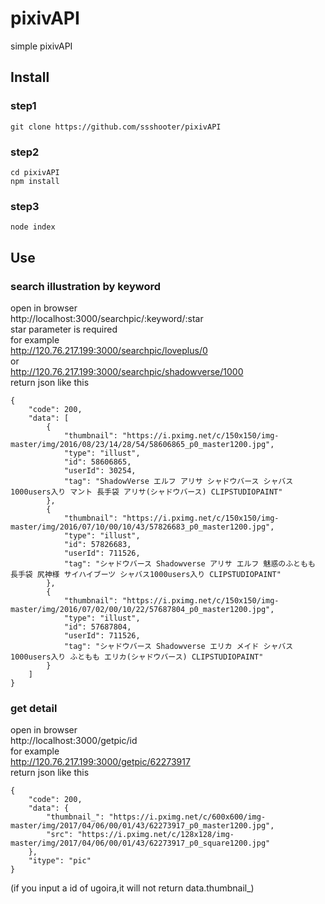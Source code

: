 # pixivAPI
simple pixivAPI 

## Install
### step1
```
git clone https://github.com/ssshooter/pixivAPI
```
### step2
```
cd pixivAPI
npm install
```
### step3
```
node index
```

## Use     
### search illustration by keyword       
open in browser        
http://localhost:3000/searchpic/:keyword/:star            
star parameter is required     
for example          
http://120.76.217.199:3000/searchpic/loveplus/0    
or     
http://120.76.217.199:3000/searchpic/shadowverse/1000     
return json like this      
```
{
    "code": 200,
    "data": [
        {
            "thumbnail": "https://i.pximg.net/c/150x150/img-master/img/2016/08/23/14/28/54/58606865_p0_master1200.jpg",
            "type": "illust",
            "id": 58606865,
            "userId": 30254,
            "tag": "ShadowVerse エルフ アリサ シャドウバース シャバス1000users入り マント 長手袋 アリサ(シャドウバース) CLIPSTUDIOPAINT"
        },
        {
            "thumbnail": "https://i.pximg.net/c/150x150/img-master/img/2016/07/10/00/10/43/57826683_p0_master1200.jpg",
            "type": "illust",
            "id": 57826683,
            "userId": 711526,
            "tag": "シャドウバース Shadowverse アリサ エルフ 魅惑のふともも 長手袋 尻神様 サイハイブーツ シャバス1000users入り CLIPSTUDIOPAINT"
        },
        {
            "thumbnail": "https://i.pximg.net/c/150x150/img-master/img/2016/07/02/00/10/22/57687804_p0_master1200.jpg",
            "type": "illust",
            "id": 57687804,
            "userId": 711526,
            "tag": "シャドウバース Shadowverse エリカ メイド シャバス1000users入り ふともも エリカ(シャドウバース) CLIPSTUDIOPAINT"
        }
    ]
}
```
### get detail
open in browser       
http://localhost:3000/getpic/id      
for example         
http://120.76.217.199:3000/getpic/62273917      
return json like this   
```
{
    "code": 200,
    "data": {
        "thumbnail_": "https://i.pximg.net/c/600x600/img-master/img/2017/04/06/00/01/43/62273917_p0_master1200.jpg",
        "src": "https://i.pximg.net/c/128x128/img-master/img/2017/04/06/00/01/43/62273917_p0_square1200.jpg"
    },
    "itype": "pic"
}
```
(if you input a id of ugoira,it will not return data.thumbnail_)       



